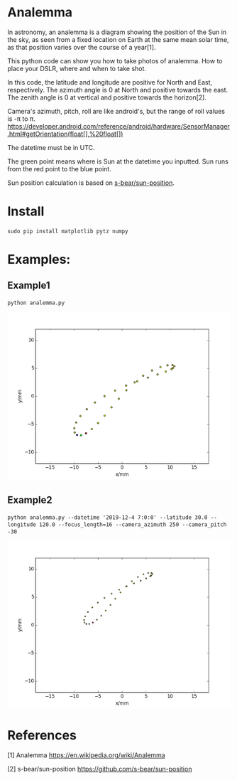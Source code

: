 # Analemma

In astronomy, an analemma is a diagram showing the position of the Sun in the sky, as seen from a fixed location on Earth at the same mean solar time, as that position varies over the course of a year[1]. 

This python code can show you how to take photos of analemma. How to place your DSLR, where and when to take shot.

In this code, the latitude and longitude are positive for North and East, respectively. The azimuth angle is 0 at North and positive towards the east. The zenith angle is 0 at vertical and positive towards the horizon[2]. 

Camera's azimuth, pitch, roll are like android's, but the range of roll values is -π to π.
https://developer.android.com/reference/android/hardware/SensorManager.html#getOrientation(float[],%20float[])

The datetime must be in UTC.

The green point means where is Sun at the datetime you inputted. Sun runs from the red point to the blue point.

Sun position calculation is based on [s-bear/sun-position](https://github.com/s-bear/sun-position).

# Install
```
sudo pip install matplotlib pytz numpy
```

# Examples:

## Example1
```
python analemma.py
```
![alt example1](https://raw.githubusercontent.com/weishuyin/analemma/master/img/example1.png "example1")

## Example2
```
python analemma.py --datetime '2019-12-4 7:0:0' --latitude 30.0 --longitude 120.0 --focus_length=16 --camera_azimuth 250 --camera_pitch -30
```
![alt example12](https://raw.githubusercontent.com/weishuyin/analemma/master/img/example2.png "example2")


# References
[1] Analemma <https://en.wikipedia.org/wiki/Analemma>

[2] s-bear/sun-position <https://github.com/s-bear/sun-position>
